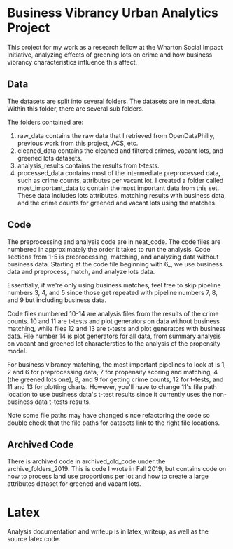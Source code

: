 # Business Vibrancy Urban Analytics Project
This project for my work as a research fellow at the Wharton Social Impact Initiative, analyzing effects of greening lots on crime and how business vibrancy characteristics influence this affect.

## Data
The datasets are split into several folders. The datasets are in neat_data. Within this folder, there are several sub folders.

The folders contained are:
1. raw_data contains the raw data that I retrieved from OpenDataPhilly, previous work from this project, ACS, etc.
1. cleaned_data contains the cleaned and filtered crimes, vacant lots, and greened lots datasets.
1. analysis_results contains the results from t-tests.
1. processed_data contains most of the intermediate preprocessed data, such as crime counts, attributes per vacant lot. I created a folder called most_important_data to contain the most important data from this set. These data includes lots attributes, matching results with business data, and the crime counts for greened and vacant lots using the matches.


## Code
The preprocessing and analysis code are in neat_code. The code files are numbered in approximately the order it takes to run the analysis. Code sections from 1-5 is preprocessing, matching, and analyzing data without business data. Starting at the code file beginning with 6_, we use business data and preprocess, match, and analyze lots data.

Essentially, if we're only using business matches, feel free to skip pipeline numbers 3, 4, and 5 since those get repeated with pipeline numbers 7, 8, and 9 but including business data.

Code files numbered 10-14 are analysis files from the results of the crime counts. 10 and 11 are t-tests and plot generators on data without business matching, while files 12 and 13 are t-tests and plot generators with business data. File number 14 is plot generators for all data, from summary analysis on vacant and greened lot characterstics to the analysis of the propensity model.

For business vibrancy matching, the most important pipelines to look at is 1, 2 and 6 for preprocessing data, 7 for propensity scoring and matching, 4 (the greened lots one), 8, and 9 for getting crime counts, 12 for t-tests, and 11 and 13 for plotting charts. However, you'll have to change 11's file path location to use business data's t-test results since it currently uses the non-business data t-tests results.  

Note some file paths may have changed since refactoring the code so double check that the file paths for datasets link to the right file locations.

## Archived Code
There is archived code in archived_old_code under the archive_folders_2019. This is code I wrote in Fall 2019, but contains code on how to process land use proportions per lot and how to create a large attributes dataset for greened and vacant lots.

# Latex
Analysis documentation and writeup is in latex_writeup, as well as the source latex code.
